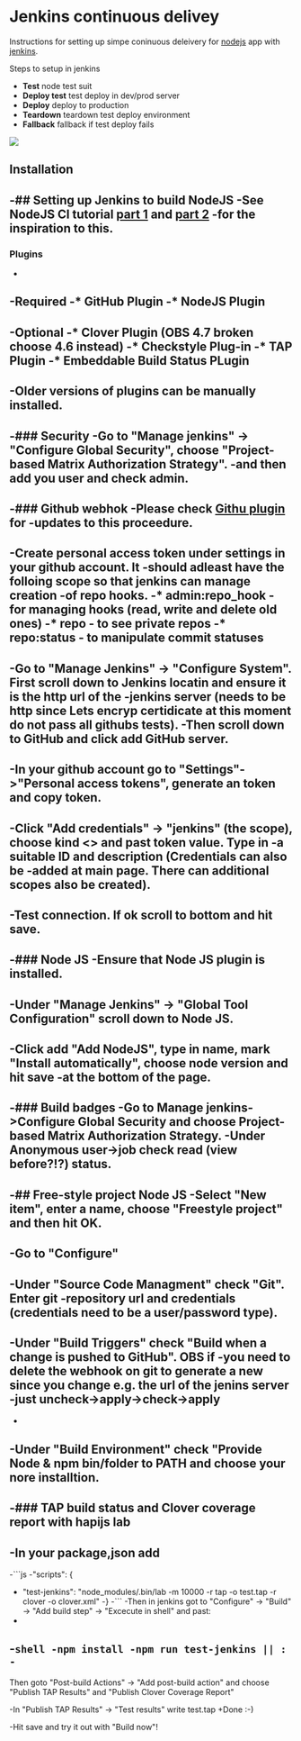 # Jenkins continuous delivey

Instructions for setting up simpe coninuous deleivery for [nodejs](https://nodejs.org/en/) app with
[jenkins](https://jenkins.io/). 

Steps to setup in jenkins
* **Test** node test suit 
* **Deploy test** test deploy in dev/prod server
* **Deploy** deploy to production
* **Teardown** teardown test deploy environment
* **Fallback** fallback if test deploy fails

![](https://github.com/mickelindahl/jenkins_continuous_delivery/blob/master/flow.png)

## Installation

-## Setting up Jenkins to build NodeJS
 -See NodeJS CI tutorial [part 1](https://strongloop.com/strongblog/roll-your-own-node-js-ci-server-with-jenkins-part-1/) and [part 2](https://strongloop.com/strongblog/roll-your-own-node-js-ci-server-with-jenkins-part-2/) 
 -for the inspiration to this.  
 -

### Plugins 
 -
 -Required
 -* GitHub  Plugin
 -* NodeJS Plugin
 -
 -Optional
 -* Clover Plugin (OBS 4.7 broken choose 4.6 instead)
 -* Checkstyle Plug-in
 -* TAP Plugin
 -* Embeddable Build Status PLugin
 -
 -Older versions of plugins can be manually installed.
 -
 -### Security
 -Go to "Manage jenkins" -> "Configure Global Security", choose "Project-based Matrix Authorization Strategy".
 -and then add you user and check admin.
 -
 -### Github webhok
 -Please check [Githu plugin](https://wiki.jenkins-ci.org/display/JENKINS/GitHub+plugin) for 
 -updates to this proceedure.
 -
 -Create personal access token under settings in your github account. It
 -should adleast have the folloing scope so that jenkins can manage creation
 -of repo hooks.
 -* admin:repo_hook - for managing hooks (read, write and delete old ones)
 -* repo - to see private repos
 -* repo:status - to manipulate commit statuses
 -
 -Go to "Manage Jenkins" -> "Configure System". First scroll down to Jenkins locatin and ensure it is the http url of the
 -jenkins server (needs to be http since Lets encryp certidicate at this moment do not pass all githubs tests). 
 -Then scroll down to GitHub and click add GitHub server.  
 -
 -In your github account go to "Settings"->"Personal access tokens", generate an token and copy token.
 -
 -Click "Add credentials" -> "jenkins" (the scope), choose kind  <<sercet text>> and past token value. Type in
 -a suitable ID and description (Credentials can also be 
 -added at main page. There can additional scopes also be created).
 -
 -Test connection. If ok scroll to bottom and hit save.    
 -
 -### Node JS
 -Ensure that Node JS plugin is installed.
 -
 -Under "Manage Jenkins" -> "Global Tool Configuration" scroll down to Node JS.
 -
 -Click add "Add NodeJS", type in name, mark "Install automatically", choose node version and hit save
 -at the bottom of the page.
 -
 -### Build badges
 -Go to Manage jenkins->Configure Global Security and choose Project-based Matrix Authorization Strategy.
 -Under Anonymous user->job check read (view before?!?) status.
 -  
 -## Free-style project Node JS
 -Select "New item", enter a name, choose "Freestyle project" and then hit OK.
 -
 -Go to "Configure" 
 -
 -Under "Source Code Managment" check "Git". Enter git
 -repository url and credentials (credentials need to be a user/password type).
 -
 -Under "Build Triggers" check "Build when a change is pushed to GitHub". OBS if
 -you need to delete the webhook on git to generate a new since you change e.g. the url of the jenins server 
 -just uncheck->apply->check->apply 
 -
 -
 -Under "Build Environment" check "Provide Node & npm bin/folder to PATH and choose your nore installtion. 
 -
 -### TAP build status and Clover coverage report with hapijs lab
 -
 -In your package,json add
 -
 -```js
 -"scripts": {
 -    "test-jenkins": "node_modules/.bin/lab -m 10000 -r tap -o test.tap -r clover -o clover.xml"
 -}
 -```
 -Then in jenkins got to "Configure" -> "Build" -> "Add build step" -> "Excecute in shell" and past:
 -
 -```shell
 -npm install
 -npm run test-jenkins || :
 -```
 -
Then goto "Post-build Actions" -> "Add post-build action" and choose  "Publish TAP Results" and "Publish Clover Coverage Report"
  
 -In "Publish TAP Results" -> "Test results" write test.tap
 +Done :-)
  
 -Hit save and try it out with "Build now"!

